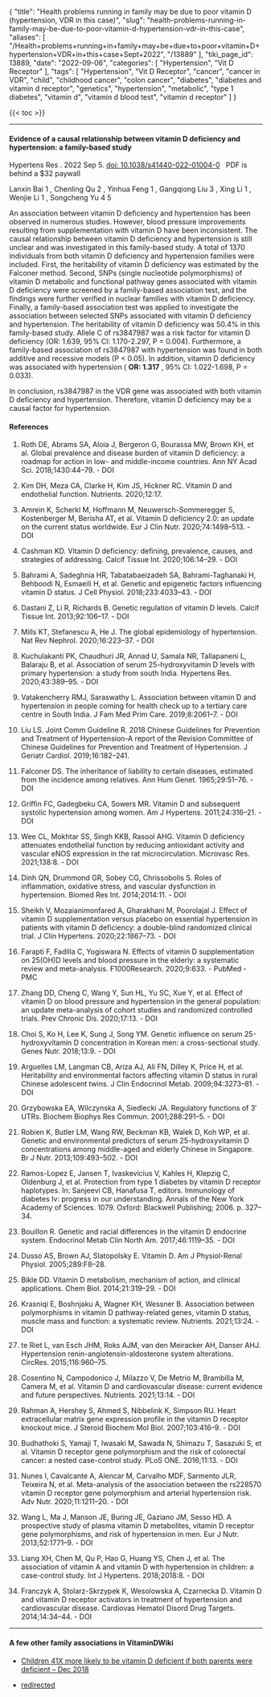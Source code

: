 {
    "title": "Health problems running in family may be due to poor vitamin D (hypertension, VDR in this case)",
    "slug": "health-problems-running-in-family-may-be-due-to-poor-vitamin-d-hypertension-vdr-in-this-case",
    "aliases": [
        "/Health+problems+running+in+family+may+be+due+to+poor+vitamin+D+hypertension+VDR+in+this+case+Sept+2022",
        "/13889"
    ],
    "tiki_page_id": 13889,
    "date": "2022-09-06",
    "categories": [
        "Hypertension",
        "Vit D Receptor"
    ],
    "tags": [
        "Hypertension",
        "Vit D Receptor",
        "cancer",
        "cancer in VDR",
        "child",
        "childhood cancer",
        "colon cancer",
        "diabetes",
        "diabetes and vitamin d receptor",
        "genetics",
        "hypertension",
        "metabolic",
        "type 1 diabetes",
        "vitamin d",
        "vitamin d blood test",
        "vitamin d receptor"
    ]
}


{{< toc >}} 

---

#### Evidence of a causal relationship between vitamin D deficiency and hypertension: a family-based study

Hypertens Res . 2022 Sep 5. [doi: 10.1038/s41440-022-01004-0](https://doi.org/10.1038/s41440-022-01004-0) &nbsp; PDF is behind a $32 paywall

Lanxin Bai  1 , Chenling Qu  2 , Yinhua Feng  1 , Gangqiong Liu  3 , Xing Li  1 , Wenjie Li  1 , Songcheng Yu  4   5

An association between vitamin D deficiency and hypertension has been observed in numerous studies. However, blood pressure improvements resulting from supplementation with vitamin D have been inconsistent. The causal relationship between vitamin D deficiency and hypertension is still unclear and was investigated in this family-based study. A total of 1370 individuals from both vitamin D deficiency and hypertension families were included. First, the heritability of vitamin D deficiency was estimated by the Falconer method. Second, SNPs (single nucleotide polymorphisms) of vitamin D metabolic and functional pathway genes associated with vitamin D deficiency were screened by a family-based association test, and the findings were further verified in nuclear families with vitamin D deficiency. Finally, a family-based association test was applied to investigate the association between selected SNPs associated with vitamin D deficiency and hypertension. The heritability of vitamin D deficiency was 50.4% in this family-based study. Allele C of rs3847987 was a risk factor for vitamin D deficiency (OR: 1.639, 95% CI: 1.170-2.297, P = 0.004). Furthermore, a family-based association of rs3847987 with hypertension was found in both additive and recessive models (P < 0.05). In addition, vitamin D deficiency was associated with hypertension ( **OR: 1.317** , 95% CI: 1.022-1.698, P = 0.033).

In conclusion, rs3847987 in the VDR gene was associated with both vitamin D deficiency and hypertension. Therefore, vitamin D deficiency may be a causal factor for hypertension.

#### References

1. Roth DE, Abrams SA, Aloia J, Bergeron G, Bourassa MW, Brown KH, et al. Global prevalence and disease burden of vitamin D deficiency: a roadmap for action in low- and middle-income countries. Ann NY Acad Sci. 2018;1430:44–79. - DOI

1. Kim DH, Meza CA, Clarke H, Kim JS, Hickner RC. Vitamin D and endothelial function. Nutrients. 2020;12:17.

1. Amrein K, Scherkl M, Hoffmann M, Neuwersch-Sommeregger S, Kostenberger M, Berisha AT, et al. Vitamin D deficiency 2.0: an update on the current status worldwide. Eur J Clin Nutr. 2020;74:1498–513. - DOI

1. Cashman KD. Vitamin D deficiency: defining, prevalence, causes, and strategies of addressing. Calcif Tissue Int. 2020;106:14–29. - DOI

1. Bahrami A, Sadeghnia HR, Tabatabaeizadeh SA, Bahrami-Taghanaki H, Behboodi N, Esmaeili H, et al. Genetic and epigenetic factors influencing vitamin D status. J Cell Physiol. 2018;233:4033–43. - DOI

1. Dastani Z, Li R, Richards B. Genetic regulation of vitamin D levels. Calcif Tissue Int. 2013;92:106–17. - DOI

1. Mills KT, Stefanescu A, He J. The global epidemiology of hypertension. Nat Rev Nephrol. 2020;16:223–37. - DOI

1. Kuchulakanti PK, Chaudhuri JR, Annad U, Samala NR, Tallapaneni L, Balaraju B, et al. Association of serum 25-hydroxyvitamin D levels with primary hypertension: a study from south India. Hypertens Res. 2020;43:389–95. - DOI

1. Vatakencherry RMJ, Saraswathy L. Association between vitamin D and hypertension in people coming for health check up to a tertiary care centre in South India. J Fam Med Prim Care. 2019;8:2061–7. - DOI

1. Liu LS. Joint Comm Guideline R. 2018 Chinese Guidelines for Prevention and Treatment of Hypertension-A report of the Revision Committee of Chinese Guidelines for Prevention and Treatment of Hypertension. J Geriatr Cardiol. 2019;16:182–241.

1. Falconer DS. The inheritance of liability to certain diseases, estimated from the incidence among relatives. Ann Hum Genet. 1965;29:51–76. - DOI

1. Griffin FC, Gadegbeku CA, Sowers MR. Vitamin D and subsequent systolic hypertension among women. Am J Hypertens. 2011;24:316–21. - DOI

1. Wee CL, Mokhtar SS, Singh KKB, Rasool AHG. Vitamin D deficiency attenuates endothelial function by reducing antioxidant activity and vascular eNOS expression in the rat microcirculation. Microvasc Res. 2021;138:8. - DOI

1. Dinh QN, Drummond GR, Sobey CG, Chrissobolis S. Roles of inflammation, oxidative stress, and vascular dysfunction in hypertension. Biomed Res Int. 2014;2014:11. - DOI

1. Sheikh V, Mozaianimonfared A, Gharakhani M, Poorolajal J. Effect of vitamin D supplementation versus placebo on essential hypertension in patients with vitamin D deficiency: a double-blind randomized clinical trial. J Clin Hypertens. 2020;22:1867–73. - DOI

1. Farapti F, Fadilla C, Yogiswara N. Effects of vitamin D supplementation on 25(OH)D levels and blood pressure in the elderly: a systematic review and meta-analysis. F1000Research. 2020;9:633. - PubMed - PMC

1. Zhang DD, Cheng C, Wang Y, Sun HL, Yu SC, Xue Y, et al. Effect of vitamin D on blood pressure and hypertension in the general population: an update meta-analysis of cohort studies and randomized controlled trials. Prev Chronic Dis. 2020;17:13. - DOI

1. Choi S, Ko H, Lee K, Sung J, Song YM. Genetic influence on serum 25-hydroxyvitamin D concentration in Korean men: a cross-sectional study. Genes Nutr. 2018;13:9. - DOI

1. Arguelles LM, Langman CB, Ariza AJ, Ali FN, Dilley K, Price H, et al. Heritability and environmental factors affecting vitamin D status in rural Chinese adolescent twins. J Clin Endocrinol Metab. 2009;94:3273–81. - DOI

1. Grzybowska EA, Wilczynska A, Siedlecki JA. Regulatory functions of 3′ UTRs. Biochem Biophys Res Commun. 2001;288:291–5. - DOI

1. Robien K, Butler LM, Wang RW, Beckman KB, Walek D, Koh WP, et al. Genetic and environmental predictors of serum 25-hydroxyvitamin D concentrations among middle-aged and elderly Chinese in Singapore. Br J Nutr. 2013;109:493–502. - DOI

1. Ramos-Lopez E, Jansen T, Ivaskevicius V, Kahles H, Klepzig C, Oldenburg J, et al. Protection from type 1 diabetes by vitamin D receptor haplotypes. In: Sanjeevi CB, Hanafusa T, editors. Immunology of diabetes Iv: progress in our understanding. Annals of the New York Academy of Sciences. 1079. Oxford: Blackwell Publishing; 2006. p. 327–34.

1. Bouillon R. Genetic and racial differences in the vitamin D endocrine system. Endocrinol Metab Clin North Am. 2017;46:1119–35. - DOI

1. Dusso AS, Brown AJ, Slatopolsky E. Vitamin D. Am J Physiol-Renal Physiol. 2005;289:F8–28.

1. Bikle DD. Vitamin D metabolism, mechanism of action, and clinical applications. Chem Biol. 2014;21:319–29. - DOI

1. Krasniqi E, Boshnjaku A, Wagner KH, Wessner B. Association between polymorphisms in vitamin D pathway-related genes, vitamin D status, muscle mass and function: a systematic review. Nutrients. 2021;13:24. - DOI

1. te Riet L, van Esch JHM, Roks AJM, van den Meiracker AH, Danser AHJ. Hypertension renin-angiotensin-aldosterone system alterations. CircRes. 2015;116:960–75.

1. Cosentino N, Campodonico J, Milazzo V, De Metrio M, Brambilla M, Camera M, et al. Vitamin D and cardiovascular disease: current evidence and future perspectives. Nutrients. 2021;13:14. - DOI

1. Rahman A, Hershey S, Ahmed S, Nibbelink K, Simpson RU. Heart extracellular matrix gene expression profile in the vitamin D receptor knockout mice. J Steroid Biochem Mol Biol. 2007;103:416–9. - DOI

1. Budhathoki S, Yamaji T, Iwasaki M, Sawada N, Shimazu T, Sasazuki S, et al. Vitamin D receptor gene polymorphism and the risk of colorectal cancer: a nested case-control study. PLoS ONE. 2016;11:13. - DOI

1. Nunes I, Cavalcante A, Alencar M, Carvalho MDF, Sarmento JLR, Teixeira N, et al. Meta-analysis of the association between the rs228570 vitamin D receptor gene polymorphism and arterial hypertension risk. Adv Nutr. 2020;11:1211–20. - DOI

1. Wang L, Ma J, Manson JE, Buring JE, Gaziano JM, Sesso HD. A prospective study of plasma vitamin D metabolites, vitamin D receptor gene polymorphisms, and risk of hypertension in men. Eur J Nutr. 2013;52:1771–9. - DOI

1. Liang XH, Chen M, Qu P, Hao G, Huang YS, Chen J, et al. The association of vitamin A and vitamin D with hypertension in children: a case-control study. Int J Hypertens. 2018;2018:8. - DOI

1. Franczyk A, Stolarz-Skrzypek K, Wesolowska A, Czarnecka D. Vitamin D and vitamin D receptor activators in treatment of hypertension and cardiovascular disease. Cardiovas Hematol Disord Drug Targets. 2014;14:34–44. - DOI

---

#### A few other family associations in VitaminDWiki

* [Children 41X more likely to be vitamin D deficient if both parents were deficient – Dec 2018](/posts/children-41x-more-likely-to-be-vitamin-d-deficient-if-both-parents-were-deficient)

* [redirected](/tags/redirected.html)